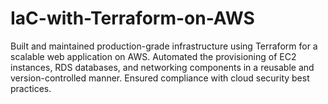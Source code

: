 # IaC-with-Terraform-on-AWS
Built and maintained production-grade infrastructure using Terraform for a scalable web application on AWS. Automated the provisioning of EC2 instances, RDS databases, and networking components in a reusable and version-controlled manner. Ensured compliance with cloud security best practices.
